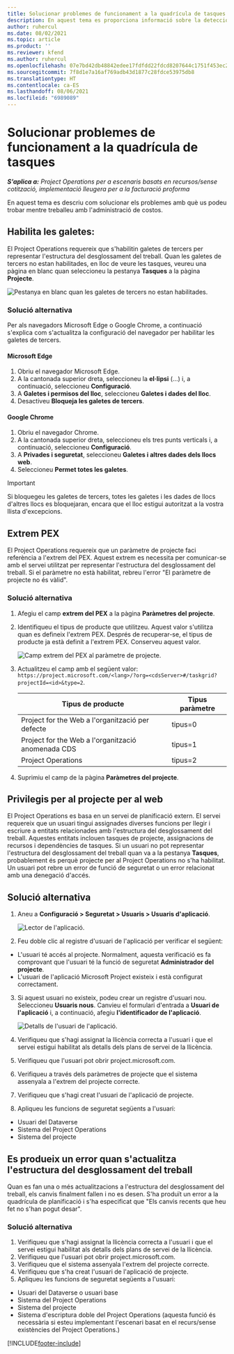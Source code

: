 ```yaml
---
title: Solucionar problemes de funcionament a la quadrícula de tasques
description: En aquest tema es proporciona informació sobre la detecció d'errors que es necessita quan es treballa a la quadrícula de tasques.
author: ruhercul
ms.date: 08/02/2021
ms.topic: article
ms.product: ''
ms.reviewer: kfend
ms.author: ruhercul
ms.openlocfilehash: 07e7bd42db48842edee17fdfdd22fdcd8207644c1751f453ec29c3194aac625e
ms.sourcegitcommit: 7f8d1e7a16af769adb43d1877c28fdce53975db8
ms.translationtype: HT
ms.contentlocale: ca-ES
ms.lasthandoff: 08/06/2021
ms.locfileid: "6989089"
---
```

# <a name="troubleshoot-working-in-the-task-grid"></a>Solucionar problemes de funcionament a la quadrícula de tasques 

_**S'aplica a:** Project Operations per a escenaris basats en recursos/sense cotització, implementació lleugera per a la facturació proforma_

En aquest tema es descriu com solucionar els problemes amb què us podeu trobar mentre treballeu amb l'administració de costos.

## <a name="enable-cookies"></a>Habilita les galetes:

El Project Operations requereix que s'habilitin galetes de tercers per representar l'estructura del desglossament del treball. Quan les galetes de tercers no estan habilitades, en lloc de veure les tasques, veureu una pàgina en blanc quan seleccioneu la pestanya **Tasques** a la pàgina **Projecte**.

![Pestanya en blanc quan les galetes de tercers no estan habilitades.](media/blankschedule.png)


### <a name="workaround"></a>Solució alternativa
Per als navegadors Microsoft Edge o Google Chrome, a continuació s'explica com s'actualitza la configuració del navegador per habilitar les galetes de tercers.

#### <a name="microsoft-edge"></a>Microsoft Edge

1. Obriu el navegador Microsoft Edge.
2. A la cantonada superior dreta, seleccioneu la **el·lipsi** (...) i, a continuació, seleccioneu **Configuració**.
3. A **Galetes i permisos del lloc**, seleccioneu **Galetes i dades del lloc**.
4. Desactiveu **Bloqueja les galetes de tercers**.

#### <a name="google-chrome"></a>Google Chrome

1. Obriu el navegador Chrome.
2. A la cantonada superior dreta, seleccioneu els tres punts verticals i, a continuació, seleccioneu **Configuració**.
3. A **Privades i seguretat**, seleccioneu **Galetes i altres dades dels llocs web**.
4. Seleccioneu **Permet totes les galetes**.

> [!IMPORTANT]
> Si bloquegeu les galetes de tercers, totes les galetes i les dades de llocs d'altres llocs es bloquejaran, encara que el lloc estigui autoritzat a la vostra llista d'excepcions.

## <a name="pex-endpoint"></a>Extrem PEX

El Project Operations requereix que un paràmetre de projecte faci referència a l'extrem del PEX. Aquest extrem es necessita per comunicar-se amb el servei utilitzat per representar l'estructura del desglossament del treball. Si el paràmetre no està habilitat, rebreu l'error "El paràmetre de projecte no és vàlid". 

### <a name="workaround"></a>Solució alternativa

1. Afegiu el camp **extrem del PEX** a la pàgina **Paràmetres del projecte**.
2. Identifiqueu el tipus de producte que utilitzeu. Aquest valor s'utilitza quan es defineix l'extrem PEX. Després de recuperar-se, el tipus de producte ja està definit a l'extrem PEX. Conserveu aquest valor. 
   
    ![Camp extrem del PEX al paràmetre de projecte.](media/pex-endpoint.png)

3. Actualitzeu el camp amb el següent valor: `https://project.microsoft.com/<lang>/?org=<cdsServer>#/taskgrid?projectId=<id>&type=2`.

   
   | Tipus de producte                         | Tipus paràmetre |
   |--------------------------------------|----------------|
   | Project for the Web a l'organització per defecte   | tipus=0         |
   | Project for the Web a l'organització anomenada CDS | tipus=1         |
   | Project Operations                   | tipus=2         |
   
4. Suprimiu el camp de la pàgina **Paràmetres del projecte**.

## <a name="privileges-for-project-for-the-web"></a>Privilegis per al projecte per al web

El Project Operations es basa en un servei de planificació extern. El servei requereix que un usuari tingui assignades diverses funcions per llegir i escriure a entitats relacionades amb l'estructura del desglossament del treball. Aquestes entitats inclouen tasques de projecte, assignacions de recursos i dependències de tasques. Si un usuari no pot representar l'estructura del desglossament del treball quan va a la pestanya **Tasques**, probablement és perquè projecte per al Project Operations no s'ha habilitat. Un usuari pot rebre un error de funció de seguretat o un error relacionat amb una denegació d'accés.


## <a name="workaround"></a>Solució alternativa

1. Aneu a **Configuració > Seguretat > Usuaris > Usuaris d'aplicació**.  

   ![Lector de l'aplicació.](media/applicationuser.jpg)
   
2. Feu doble clic al registre d'usuari de l'aplicació per verificar el següent:

 - L'usuari té accés al projecte. Normalment, aquesta verificació es fa comprovant que l'usuari té la funció de seguretat **Administrador del projecte**.
 - L'usuari de l'aplicació Microsoft Project existeix i està configurat correctament.
 
3. Si aquest usuari no existeix, podeu crear un registre d'usuari nou. Seleccioneu **Usuaris nous**. Canvieu el formulari d'entrada a **Usuari de l'aplicació** i, a continuació, afegiu **l'identificador de l'aplicació**.

   ![Detalls de l'usuari de l'aplicació.](media/applicationuserdetails.jpg)

4. Verifiqueu que s'hagi assignat la llicència correcta a l'usuari i que el servei estigui habilitat als detalls dels plans de servei de la llicència.
5. Verifiqueu que l'usuari pot obrir project.microsoft.com.
6. Verifiqueu a través dels paràmetres de projecte que el sistema assenyala a l'extrem del projecte correcte.
7. Verifiqueu que s'hagi creat l'usuari de l'aplicació de projecte.
8. Apliqueu les funcions de seguretat següents a l'usuari:

  - Usuari del Dataverse
  - Sistema del Project Operations
  - Sistema del projecte

## <a name="error-when-updating-the-work-breakdown-structure"></a>Es produeix un error quan s'actualitza l'estructura del desglossament del treball

Quan es fan una o més actualitzacions a l'estructura del desglossament del treball, els canvis finalment fallen i no es desen. S'ha produït un error a la quadrícula de planificació i s'ha especificat que "Els canvis recents que heu fet no s'han pogut desar".

### <a name="workaround"></a>Solució alternativa

1. Verifiqueu que s'hagi assignat la llicència correcta a l'usuari i que el servei estigui habilitat als detalls dels plans de servei de la llicència.
2. Verifiqueu que l'usuari pot obrir project.microsoft.com.
3. Verifiqueu que el sistema assenyala l'extrem del projecte correcte.
4. Verifiqueu que s'ha creat l'usuari de l'aplicació de projecte.
5. Apliqueu les funcions de seguretat següents a l'usuari:
  
  - Usuari del Dataverse o usuari base
  - Sistema del Project Operations
  - Sistema del projecte
  - Sistema d'escriptura doble del Project Operations (aquesta funció és necessària si esteu implementant l'escenari basat en el recurs/sense existències del Project Operations.)


[!INCLUDE[footer-include](../includes/footer-banner.md)]

